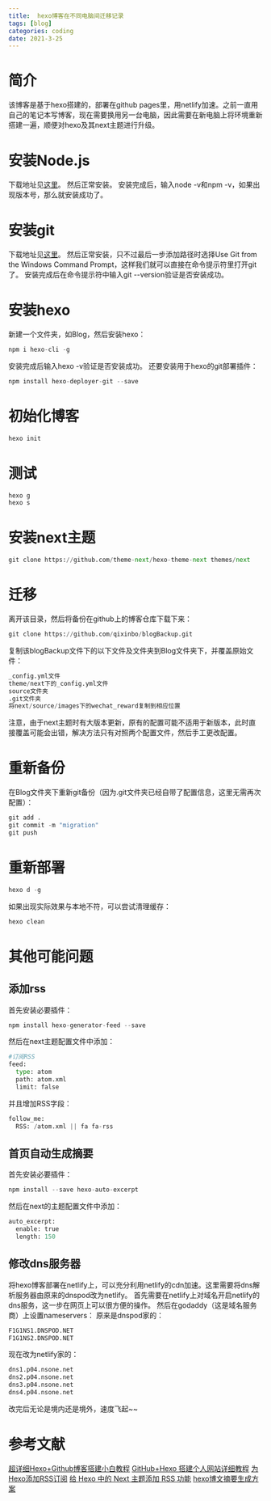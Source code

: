 ```yaml
---
title:  hexo博客在不同电脑间迁移记录
tags: [blog]
categories: coding
date: 2021-3-25
---
```


# 简介
该博客是基于hexo搭建的，部署在github pages里，用netlify加速。之前一直用自己的笔记本写博客，现在需要换用另一台电脑，因此需要在新电脑上将环境重新搭建一遍，顺便对hexo及其next主题进行升级。

# 安装Node.js
下载地址见[这里](https://nodejs.org/en/download/)。
然后正常安装。
安装完成后，输入node -v和npm -v，如果出现版本号，那么就安装成功了。
# 安装git
下载地址见[这里](https://git-scm.com/download/win)。
然后正常安装，只不过最后一步添加路径时选择Use Git from the Windows Command Prompt，这样我们就可以直接在命令提示符里打开git了。
安装完成后在命令提示符中输入git --version验证是否安装成功。
# 安装hexo
新建一个文件夹，如Blog，然后安装hexo：
```python
npm i hexo-cli -g
```
安装完成后输入hexo -v验证是否安装成功。
还要安装用于hexo的git部署插件：
```python
npm install hexo-deployer-git --save
```
# 初始化博客
```python
hexo init
```
# 测试
```python
hexo g
hexo s
```
# 安装next主题
```python
git clone https://github.com/theme-next/hexo-theme-next themes/next
```
# 迁移
离开该目录，然后将备份在github上的博客仓库下载下来：
```python
git clone https://github.com/qixinbo/blogBackup.git
```
复制该blogBackup文件下的以下文件及文件夹到Blog文件夹下，并覆盖原始文件：
```python
_config.yml文件
theme/next下的_config.yml文件
source文件夹
.git文件夹
将next/source/images下的wechat_reward复制到相应位置
```
注意，由于next主题时有大版本更新，原有的配置可能不适用于新版本，此时直接覆盖可能会出错，解决方法只有对照两个配置文件，然后手工更改配置。

# 重新备份
在Blog文件夹下重新git备份（因为.git文件夹已经自带了配置信息，这里无需再次配置）：
```python
git add .
git commit -m "migration"
git push
```
# 重新部署
```python
hexo d -g
```
如果出现实际效果与本地不符，可以尝试清理缓存：
```python
hexo clean
```

# 其他可能问题
## 添加rss
首先安装必要插件：
```python
npm install hexo-generator-feed --save
```
然后在next主题配置文件中添加：
```python
#订阅RSS
feed:
  type: atom
  path: atom.xml
  limit: false
```
并且增加RSS字段：
```python
follow_me:
  RSS: /atom.xml || fa fa-rss
```

## 首页自动生成摘要
首先安装必要插件：
```python
npm install --save hexo-auto-excerpt
```
然后在next的主题配置文件中添加：
```python
auto_excerpt:
  enable: true
  length: 150
```

## 修改dns服务器
将hexo博客部署在netlify上，可以充分利用netlify的cdn加速。这里需要将dns解析服务器由原来的dnspod改为netlify。
首先需要在netlify上对域名开启netlify的dns服务，这一步在网页上可以很方便的操作。
然后在godaddy（这是域名服务商）上设置nameservers：
原来是dnspod家的：
```python
F1G1NS1.DNSPOD.NET
F1G1NS2.DNSPOD.NET
```
现在改为netlify家的：
```python
dns1.p04.nsone.net
dns2.p04.nsone.net
dns3.p04.nsone.net
dns4.p04.nsone.net
```
改完后无论是境内还是境外，速度飞起~~

# 参考文献
[超详细Hexo+Github博客搭建小白教程](https://zhuanlan.zhihu.com/p/35668237)
[GitHub+Hexo 搭建个人网站详细教程](https://zhuanlan.zhihu.com/p/26625249)
[为Hexo添加RSS订阅](https://hasaik.com/posts/19c94341.html)
[给 Hexo 中的 Next 主题添加 RSS 功能](https://suyin-blog.club/2020/2M3YWE7/)
[hexo博文摘要生成方案](https://ninesix.cc/post/hexo-yilia-auto-excerpt.html)

